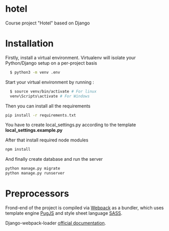 # hotel
Course project "Hotel" based on Django

Installation
============
Firstly, install a virtual environment. Virtualenv will isolate your Python/Django setup on a per-project basis
```bash
  $ python3 -m venv .env
```
Start your virtual environment by running :
```bash
  $ source venv/bin/activate # For linux 
  venv\Scripts\activate # For Windows
```
Then you can install all the requirements
```bash
pip install -r requirements.txt
```
You have to create local_settings.py according to the template **local_settings.example.py**

After that install required node modules
```bash
npm install
```

And finally create database and run the server
```bash
python manage.py migrate
python manage.py runserver
```

Preprocessors
============
Frond-end of the project is compiled via [Webpack](https://webpack.js.org/concepts) as a bundler, which uses template engine [PugJS](https://pugjs.org/language/attributes.html) and style sheet language [SASS](https://sass-lang.com/documentation/file.SASS_REFERENCE.html).

Django-webpack-loader [official documentation](https://github.com/owais/django-webpack-loader).